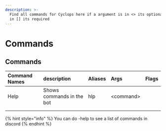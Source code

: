 ```yaml
---
description: >-
  Find all commands for Cyclops here if a argument is in <> its optional if its
  in [] its required
---
```


# Commands

## Commands

| Command Names | description | Aliases | Args | Flags |
| :--- | :--- | :--- | :--- | :--- |
| Help | Shows commands in the bot | hlp | &lt;command&gt; |  |
|  |  |  |  |  |
|  |  |  |  |  |

{% hint style="info" %}
You can do -help to see a list of commands in discord
{% endhint %}




